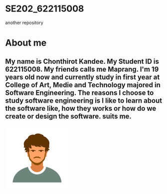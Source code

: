 # SE202_622115008
another repository
<!DOCTYPE html>
<html>
<head>
<meta charset="utf-8" />
<link rel="stylesheet" href="style.css" />
    <title>Assignment 1: GitHub practice</title>
</head>
<body>
    <h1>About me</h1>
    <div>
<h2>
<p> My name is Chonthirot Kandee. My Student ID
is 622115008. My friends calls me Maprang. I'm 19 years old now and currently study in
first year at College of Art, Medie and Technology majored in Software Engineering.
The reasons I choose to study software engineering is I like to learn about the
software like, how they works or how do we create or
design the software.
suits me. </h2>
</p>
<img src="me.png">
    </div>
</body>
</html>
